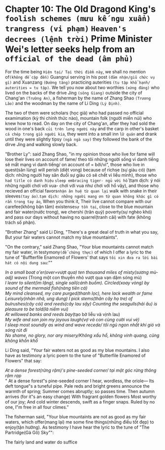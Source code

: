 # Chapter 10: The Old Dragond King's `foolish schemes (mưu kế ngu xuẩn)` `trangress (vi phạm)` `Heaven's decrees (lệnh trời)` Prime Minister Wei's letter seeks help from an `official of the dead (âm phủ)`

For the time being `Hiện tại/ Tại thời điểm này`, we shall no mention of`(không đề cập đến)` Guangrui serving in his post `(đảm nhận/giũ chức vụ gì)` and Xuanzang `(Đường tăng)` practicing auterities `(tu tập khổ hạnh/ auterities = tu tập)`. We tell you now about two worthies `(xứng đáng)` who lived on the backs of the drive Jing  `(sông Giang)` outside the city of Chang'an `(Trường An)`, a fisherman by the name of Zhang Shao `(Trương Lão)` and the woodman by the name of Li Ding `(Lý Định)`.

The two of them were scholars (học giả) who had passed no official examimation (kỳ thi chính thức nào), mountain folk (người miền núi) who knew how to read. On day on the city of Chang'an, after they had sold the wood in one's back `củi trên lưng người này` and the carp in other's basket `cá chép trong giỏ người kia`, they went into a small inn `lữ quán` and drank until they were slightly tipsy `(ngà ngà say)` they followed the bank of the dirve Jing and walking slowly back.

"Brother Ly": said Zhang Shao, "in my opinion those who live for fame will lose their lives on account of fame/ theo tôi những người sống vì danh tiếng sẽ mất mạng vì danh tiếng/ on account of = bởi/vì", those who live in quest(săn lùng) will perish (diệt vong) because of richse (sự giàu có) (tạm dịch: những người hay săn đuổi sự giàu có sẽ chết vì liều mình), those who `had title có danh hiệu` `sleep embracing tiger- ngủ với hổ` (tạm dịch: ý nói những người chơi với vua- chơi với vua như chơi với hổ vậy), and those who recieved an official favors`nhận ân huệ từ quan lại` walk with snake in their sleeves`(tay áo)`.`tạm dịch: những người mang ơn từ quan không khác gì có rắn trong tay áo`, When you think it, Their live cannot compare with our carefee(không bận tâm) existense`sự tồn tại`, close to the blue mountain and fair water(nước trong), we chershi (trân quý) poverty(sự nghèo khó) and pass our days without having no quarrel(tranh cãi) with fate (không trách số phận).

"Brother Zhang" said Li Ding, "There's a great deal of truth in what you say, But your fair waters cannot match my blue mountaints".

"On the contrary," said Zhang Shao, "Your blue mountaints cannot match my fair water, in testymony`(để chứng thực)` of which I offer a lyric to the tune of "Buffterfile Enamored of Flowers' that says `tôi xin đưa ra lời bài hát có nội dung sau`:""
    
  *In a small boat o'er(over=vượt qua) ten thousand miles of misty(sương mù-adj) waves* (Trong một con thuyền nhỏ vượt qua vạn dặm sóng mù)<br>
  *I leanr to silent(im lặng), single sail(cánh buồm).*
  *Circled(xoay vòng) by sound of the mermaid fish(nàng tiên cá)*<br>
  *My mind cleansed, my care purged(thanh lọc), here lack wealth or fame*<br>
   *Leisurely(nhàn nhã, ung dung) I pick stems(thân cây họ tre) of bulrushes(cây cói) and reeds(cây lau sậy)*
  *Counting the seagulls(hải âu) is pleasure to be told(là niềm vui)*<br>
  *At willowed banks and reeds bay*(tạo bờ liễu và vịnh lau)<br>
  *My wife and son join my joyous laugh(vợ và con cùng cười vui vẻ)*<br>
  *I sleep most soundly as wind and wave recede/ tôi ngủ ngon nhất khi gió và sóng rút đi*<br>
   *No shame, no glory, nor any misery/Không xấu hổ, không vinh quang, cũng không khốn khổ*

  Li Ding said, "Your fair waters not as good as my blue mountains. I also have as testimony a lyric poem to the tune of "Butterfile Enamored of Flowers" that say:
  
  *At a dense forest(rừng rậm)'s pine-seeded corner/ tại một góc rừng thông rậm rạp*<br>"
  At a dense forest‟s pine-seeded corner 
I hear, wordless, the oriole— 
Its deft tongue‟s a tuneful pipe. 
Pale reds and bright greens announce the warmth of spring; 
Summer comes abruptly; so passes time. 
Then autumn arrives (for it‟s an easy change) 
With fragrant golden flowers 
Most worthy of our joy; 
And cold winter descends, swift as a finger snaps. 
Ruled by no one, I‟m free in all four climes.”

The fisherman said, "Your blue mountaints are not as good as my fair waters, which offer(mang lại) me some fine things(những điều tốt đẹp) to enjoy(tận hưởng). As testimony I have hear the lyric to the tune of "The Partridge(Gà Gô) Sky"":

The fairly land and water do suffice
    


